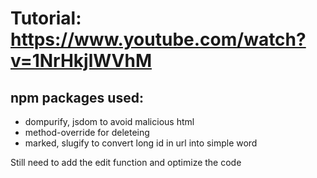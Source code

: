# Tutorial: https://www.youtube.com/watch?v=1NrHkjlWVhM

## npm packages used:
* dompurify, jsdom to avoid malicious html
* method-override for deleteing
* marked, slugify to convert long id in url into simple word

Still need to add the edit function and optimize the code